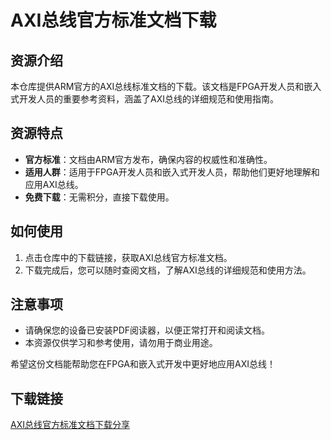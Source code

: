 # AXI总线官方标准文档下载

## 资源介绍

本仓库提供ARM官方的AXI总线标准文档的下载。该文档是FPGA开发人员和嵌入式开发人员的重要参考资料，涵盖了AXI总线的详细规范和使用指南。

## 资源特点

- **官方标准**：文档由ARM官方发布，确保内容的权威性和准确性。
- **适用人群**：适用于FPGA开发人员和嵌入式开发人员，帮助他们更好地理解和应用AXI总线。
- **免费下载**：无需积分，直接下载使用。

## 如何使用

1. 点击仓库中的下载链接，获取AXI总线官方标准文档。
2. 下载完成后，您可以随时查阅文档，了解AXI总线的详细规范和使用方法。

## 注意事项

- 请确保您的设备已安装PDF阅读器，以便正常打开和阅读文档。
- 本资源仅供学习和参考使用，请勿用于商业用途。

希望这份文档能帮助您在FPGA和嵌入式开发中更好地应用AXI总线！

## 下载链接

[AXI总线官方标准文档下载分享](https://pan.quark.cn/s/20be852ef4e9)